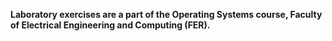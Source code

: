 **Laboratory exercises are a part of the Operating Systems course, Faculty of Electrical Engineering and Computing (FER).**

